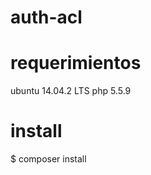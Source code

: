 auth-acl
=========

requerimientos
==============
ubuntu 14.04.2 LTS
php 5.5.9

install
=======
$ composer install
